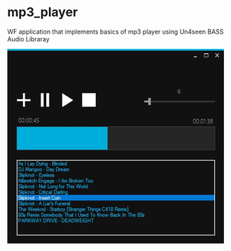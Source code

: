 # mp3_player
WF application that implements basics of mp3 player using Un4seen BASS Audio Libraray

![MainForm](https://raw.githubusercontent.com/lion223/mp3_player/master/MainForm.jpg)